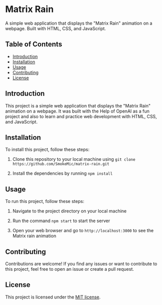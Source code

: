 # Matrix Rain

A simple web application that displays the "Matrix Rain" animation on a webpage. Built with HTML, CSS, and JavaScript.

## Table of Contents
- [Introduction](#introduction)
- [Installation](#installation)
- [Usage](#usage)
- [Contributing](#contributing)
- [License](#license)

## Introduction
This project is a simple web application that displays the "Matrix Rain" animation on a webpage. 
It was built with the Help of OpenAI as a fun project and also to learn and practice web development with HTML, CSS, and JavaScript.

## Installation
To install this project, follow these steps:

1. Clone this repository to your local machine using `git clone https://github.com/SmokeMic/matrix-rain.git`

2. Install the dependencies by running `npm install`

## Usage
To run this project, follow these steps:

1. Navigate to the project directory on your local machine

2. Run the command `npm start` to start the server

3. Open your web browser and go to `http://localhost:3000` to see the Matrix rain animation

## Contributing
Contributions are welcome! If you find any issues or want to contribute to this project, feel free to open an issue or create a pull request.

## License
This project is licensed under the [MIT license](https://github.com/SmokeMic/matrix-rain/blob/main/LICENSE).
